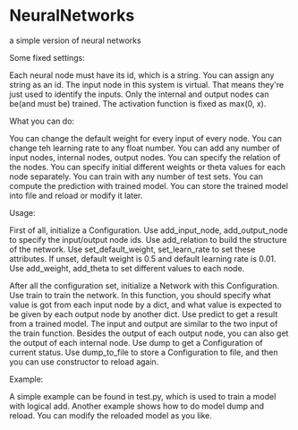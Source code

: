 # NeuralNetworks
a simple version of neural networks

Some fixed settings:

Each neural node must have its id, which is a string. You can assign any string as an id.
The input node in this system is virtual. That means they're just used to identify the inputs. Only the internal and output nodes can be(and must be) trained.
The activation function is fixed as max(0, x).

What you can do:

You can change the default weight for every input of every node.
You can change teh learning rate to any float number.
You can add any number of input nodes, internal nodes, output nodes.
You can specify the relation of the nodes.
You can specify initial different weights or theta values for each node separately.
You can train with any number of test sets.
You can compute the prediction with trained model.
You can store the trained model into file and reload or modify it later.

Usage:

First of all, initialize a Configuration.
Use add_input_node, add_output_node to specify the input/output node ids.
Use add_relation to build the structure of the network.
Use set_default_weight, set_learn_rate to set these attributes. If unset, default weight is 0.5 and default learning rate is 0.01.
Use add_weight, add_theta to set different values to each node.

After all the configuration set, initialize a Network with this Configuration.
Use train to train the network. In this function, you should specify what value is got from each input node by a dict, and what value is expected to be given by each output node by another dict.
Use predict to get a result from a trained model. The input and output are similar to the two input of the train function. Besides the output of each output node, you can also get the output of each internal node.
Use dump to get a Configuration of current status.
Use dump_to_file to store a Configuration to file, and then you can use constructor to reload again.

Example:

A simple example can be found in test.py, which is used to train a model with logical add.
Another example shows how to do model dump and reload. You can modify the reloaded model as you like.
